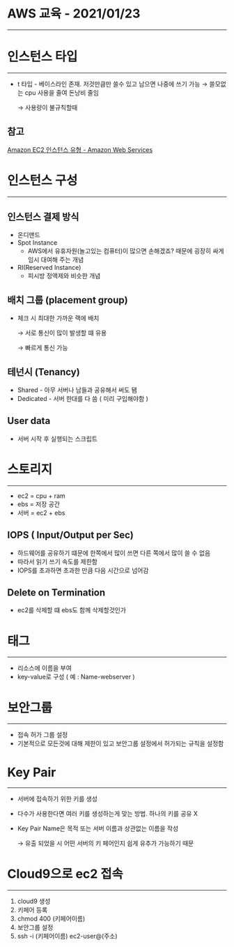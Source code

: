 # AWS 교육 - 2021/01/23

---

# 인스턴스 타입

---

- t 타입 - 베이스라인 존재. 저것만큼만 쓸수 있고 남으면 나중에 쓰기 가능
→  쓸모없는 cpu 사용을 줄여 돈낭비 줄임

    → 사용량이 불규칙할때

## 참고

[Amazon EC2 인스턴스 유형 - Amazon Web Services](https://aws.amazon.com/ko/ec2/instance-types/?trkCampaign=acq_paid_search_brand&sc_channel=PS&sc_campaign=acquisition_KR&sc_publisher=Google&sc_category=Cloud%20Computing&sc_country=KR&sc_geo=APAC&sc_outcome=acq&sc_detail=aws%20ec2&sc_content={ad%20group}&sc_matchtype=e&sc_segment=477203497843&sc_medium=ACQ-P|PS-GO|Brand|Desktop|SU|Cloud%20Computing|EC2|KR|EN|Sitelink&s_kwcid=AL!4422!3!477203497843!e!!g!!aws%20ec2&ef_id=Cj0KCQiAjKqABhDLARIsABbJrGlb4VMxRjnwlLlQjyyriUFMXbaURmyJf7Oc9duMRUmDOsJ7v3Fc2UAaAoG0EALw_wcB:G:s&s_kwcid=AL!4422!3!477203497843!e!!g!!aws%20ec2)

# 인스턴스 구성

---

## 인스턴스 결제 방식

- 온디맨드
- Spot Instance
    - AWS에서 유휴자원(놀고있는 컴퓨터)이 많으면 손해겠죠? 때문에 굉장히 싸게 임시 대여해 주는 개념
- RI(Reserved Instance)
    - 피시방 정액제와 비슷한 개념

## 배치 그룹 (placement group)

- 체크 시 최대한 가까운 랙에 배치

    → 서로 통신이 많이 발생할 떄 유용

    → 빠르게 통신 가능 

## 테넌시 (Tenancy)

- Shared - 아무 서버나 남들과 공유해서 써도 됌
- Dedicated -  서버 한대를 다 씀 ( 미리 구입해야함 )

## User data

- 서버 시작 후 실행되는 스크립트

# 스토리지

---

- ec2 = cpu + ram
- ebs = 저장 공간
- 서버 = ec2 + ebs

## IOPS ( Input/Output per Sec)

- 하드웨어를 공유하기 떄문에 한쪽에서 많이 쓰면 다른 쪽에서 많이 쓸 수 없음
- 따라서 읽기 쓰기 속도를 제한함
- IOPS를 초과하면 초과한 만큼 다음 시간으로 넘어감

## Delete on Termination

- ec2를 삭제할 떄 ebs도 함께 삭제할것인가

# 태그

---

- 리소스에 이름을 부여
- key-value로 구성 ( 예 : Name-webserver )

# 보안그룹

---

- 접속 허가 그룹 설정
- 기본적으로 모든것에 대해 제한이 있고 보안그룹 설정에서 허가되는 규칙을 설정함

# Key Pair

---

- 서버에 접속하기 위한 키를 생성
- 다수가 사용한다면 여러 키를 생성하는게 맞는 방법. 하나의 키를 공유 X
- Key Pair Name은 목적 또는 서버 이름과 상관없는 이름을 작성

     → 유출 되었을 시 어떤 서버의 키 페어인지 쉽게 유추가 가능하기 때문

# Cloud9으로 ec2 접속

---

1. cloud9 생성
2. 키페어 등록
3. chmod 400 (키페어이름)
4. 보안그룹 설정
5. ssh -i (키페어이름) ec2-user@(주소)